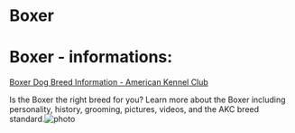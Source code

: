 # Boxer

# Boxer - informations:

[Boxer Dog Breed Information - American Kennel Club](https://www.akc.org/dog-breeds/boxer/)

Is the Boxer the right breed for you? Learn more about the Boxer including personality, history, grooming, pictures, videos, and the AKC breed standard.![photo](https://www.alcazar.in/UserUploads/Editted-Images/mtCVJqtdVmUHewZPzGRw.jpg)